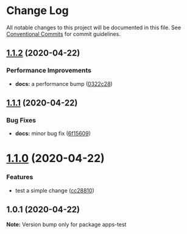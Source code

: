 # Change Log

All notable changes to this project will be documented in this file.
See [Conventional Commits](https://conventionalcommits.org) for commit guidelines.

## [1.1.2](https://github.com/screencloud/developer/compare/apps-test@1.1.1...apps-test@1.1.2) (2020-04-22)


### Performance Improvements

* **docs:** a performance bump ([0322c28](https://github.com/screencloud/developer/commit/0322c289bf578cd3c278284c0ae544ec40d22151))





## [1.1.1](https://github.com/screencloud/developer/compare/apps-test@1.1.0...apps-test@1.1.1) (2020-04-22)


### Bug Fixes

* **docs:** minor bug fix ([6f15609](https://github.com/screencloud/developer/commit/6f15609a04668a0068f86db03200e74ba8da4fb4))





# [1.1.0](https://github.com/screencloud/developer/compare/apps-test@1.0.1...apps-test@1.1.0) (2020-04-22)


### Features

* test a simple change ([cc28810](https://github.com/screencloud/developer/commit/cc28810a982bc5ddc16095fa683f46fb48734347))





## 1.0.1 (2020-04-22)

**Note:** Version bump only for package apps-test
